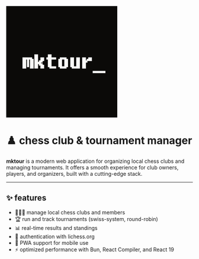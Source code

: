 <img src='/public/app-icon.png' width=300/>

# ♟️ chess club & tournament manager

**mktour** is a modern web application for organizing local chess clubs and managing tournaments. It offers a smooth experience for club owners, players, and organizers, built with a cutting-edge stack.

---

## ✨ features

- 🧑‍🤝‍🧑 manage local chess clubs and members
- 🏆 run and track tournaments (swiss-system, round-robin)
- 📊 real-time results and standings
- 🔐 authentication with lichess.org
- 📱 PWA support for mobile use
- ⚡ optimized performance with Bun, React Compiler, and React 19
